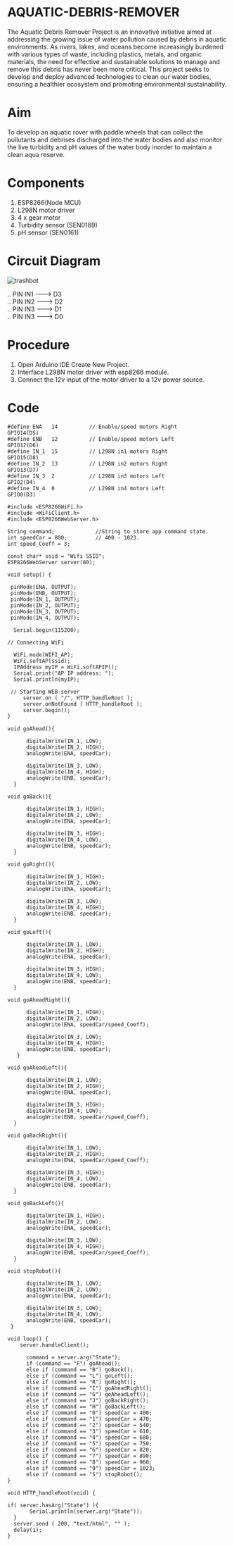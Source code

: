 # AQUATIC-DEBRIS-REMOVER
The Aquatic Debris Remover Project is an innovative initiative aimed at addressing the growing issue of water pollution caused by debris in aquatic environments. As rivers, lakes, and oceans become increasingly burdened with various types of waste, including plastics, metals, and organic materials, the need for effective and sustainable solutions to manage and remove this debris has never been more critical. This project seeks to develop and deploy advanced technologies to clean our water bodies, ensuring a healthier ecosystem and promoting environmental sustainability.


# Aim
To develop an aquatic rover with paddle wheels that can collect the pullutants and debrises discharged into the water bodies and also monitor the live turbidity and pH values of the water body inorder to maintain a clean aqua reserve.

# Components
1. ESP8266(Node MCU)  
2. L298N motor driver  
3. 4 x gear motor  
4. Turbidity sensor (SEN0189)  
5. pH sensor (SEN0161)  

# Circuit Diagram
![trashbot](https://github.com/user-attachments/assets/af8fc330-c7f6-46dc-a3b7-387569e69068)

.. PIN IN1 ---> D3  
.. PIN IN2 ---> D2  
.. PIN IN3 ---> D1  
.. PIN IN3 ---> D0  

# Procedure  
1. Open Arduino IDE Create New Project.
2. Interface L298N motor driver with esp8266 module.
3. Connect the 12v input of the motor driver to a 12v power source.

# Code
```
#define ENA   14          // Enable/speed motors Right        GPIO14(D5)
#define ENB   12          // Enable/speed motors Left         GPIO12(D6)
#define IN_1  15          // L298N in1 motors Right           GPIO15(D8)
#define IN_2  13          // L298N in2 motors Right           GPIO13(D7)
#define IN_3  2           // L298N in3 motors Left            GPIO2(D4)
#define IN_4  0           // L298N in4 motors Left            GPIO0(D3)

#include <ESP8266WiFi.h>
#include <WiFiClient.h> 
#include <ESP8266WebServer.h>

String command;             //String to store app command state.
int speedCar = 800;         // 400 - 1023.
int speed_Coeff = 3;

const char* ssid = "Wifi SSID";
ESP8266WebServer server(80);

void setup() {
 
 pinMode(ENA, OUTPUT);
 pinMode(ENB, OUTPUT);  
 pinMode(IN_1, OUTPUT);
 pinMode(IN_2, OUTPUT);
 pinMode(IN_3, OUTPUT);
 pinMode(IN_4, OUTPUT); 
  
  Serial.begin(115200);
 
// Connecting WiFi

  WiFi.mode(WIFI_AP);
  WiFi.softAP(ssid);
  IPAddress myIP = WiFi.softAPIP();
  Serial.print("AP IP address: ");
  Serial.println(myIP);
 
 // Starting WEB-server 
     server.on ( "/", HTTP_handleRoot );
     server.onNotFound ( HTTP_handleRoot );
     server.begin();    
}

void goAhead(){ 

      digitalWrite(IN_1, LOW);
      digitalWrite(IN_2, HIGH);
      analogWrite(ENA, speedCar);

      digitalWrite(IN_3, LOW);
      digitalWrite(IN_4, HIGH);
      analogWrite(ENB, speedCar);
  }

void goBack(){ 

      digitalWrite(IN_1, HIGH);
      digitalWrite(IN_2, LOW);
      analogWrite(ENA, speedCar);

      digitalWrite(IN_3, HIGH);
      digitalWrite(IN_4, LOW);
      analogWrite(ENB, speedCar);
  }

void goRight(){ 

      digitalWrite(IN_1, HIGH);
      digitalWrite(IN_2, LOW);
      analogWrite(ENA, speedCar);

      digitalWrite(IN_3, LOW);
      digitalWrite(IN_4, HIGH);
      analogWrite(ENB, speedCar);
  }

void goLeft(){

      digitalWrite(IN_1, LOW);
      digitalWrite(IN_2, HIGH);
      analogWrite(ENA, speedCar);

      digitalWrite(IN_3, HIGH);
      digitalWrite(IN_4, LOW);
      analogWrite(ENB, speedCar);
  }

void goAheadRight(){
      
      digitalWrite(IN_1, HIGH);
      digitalWrite(IN_2, LOW);
      analogWrite(ENA, speedCar/speed_Coeff);
 
      digitalWrite(IN_3, LOW);
      digitalWrite(IN_4, HIGH);
      analogWrite(ENB, speedCar);
   }

void goAheadLeft(){
      
      digitalWrite(IN_1, LOW);
      digitalWrite(IN_2, HIGH);
      analogWrite(ENA, speedCar);

      digitalWrite(IN_3, HIGH);
      digitalWrite(IN_4, LOW);
      analogWrite(ENB, speedCar/speed_Coeff);
  }

void goBackRight(){ 

      digitalWrite(IN_1, LOW);
      digitalWrite(IN_2, HIGH);
      analogWrite(ENA, speedCar/speed_Coeff);

      digitalWrite(IN_3, HIGH);
      digitalWrite(IN_4, LOW);
      analogWrite(ENB, speedCar);
  }

void goBackLeft(){ 

      digitalWrite(IN_1, HIGH);
      digitalWrite(IN_2, LOW);
      analogWrite(ENA, speedCar);

      digitalWrite(IN_3, LOW);
      digitalWrite(IN_4, HIGH);
      analogWrite(ENB, speedCar/speed_Coeff);
  }

void stopRobot(){  

      digitalWrite(IN_1, LOW);
      digitalWrite(IN_2, LOW);
      analogWrite(ENA, speedCar);

      digitalWrite(IN_3, LOW);
      digitalWrite(IN_4, LOW);
      analogWrite(ENB, speedCar);
 }

void loop() {
    server.handleClient();
    
      command = server.arg("State");
      if (command == "F") goAhead();
      else if (command == "B") goBack();
      else if (command == "L") goLeft();
      else if (command == "R") goRight();
      else if (command == "I") goAheadRight();
      else if (command == "G") goAheadLeft();
      else if (command == "J") goBackRight();
      else if (command == "H") goBackLeft();
      else if (command == "0") speedCar = 400;
      else if (command == "1") speedCar = 470;
      else if (command == "2") speedCar = 540;
      else if (command == "3") speedCar = 610;
      else if (command == "4") speedCar = 680;
      else if (command == "5") speedCar = 750;
      else if (command == "6") speedCar = 820;
      else if (command == "7") speedCar = 890;
      else if (command == "8") speedCar = 960;
      else if (command == "9") speedCar = 1023;
      else if (command == "S") stopRobot();
}

void HTTP_handleRoot(void) {

if( server.hasArg("State") ){
       Serial.println(server.arg("State"));
  }
  server.send ( 200, "text/html", "" );
  delay(1);
}
```
